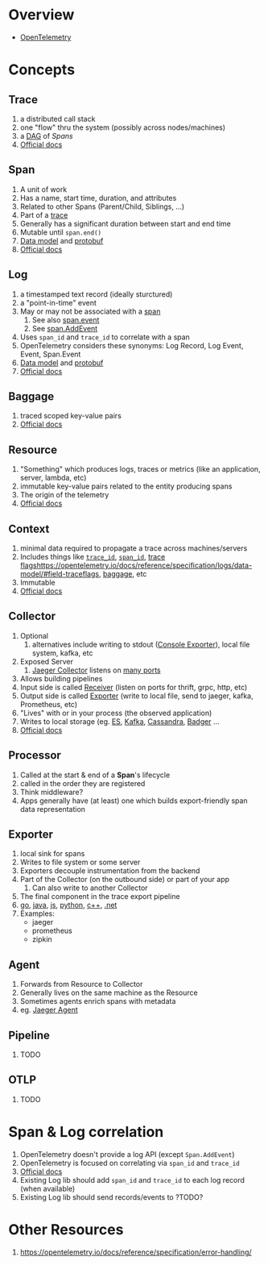 # Overview
- [OpenTelemetry](https://opentelemetry.io/)



# Concepts

## Trace
1. a distributed call stack
1. one "flow" thru the system (possibly across nodes/machines)
1. a [DAG](https://en.wikipedia.org/wiki/Directed_acyclic_graph) of *Spans*
1. [Official docs](https://opentelemetry.io/docs/concepts/signals/traces/)


## Span
1. A unit of work
1. Has a name, start time, duration, and attributes
1. Related to other Spans (Parent/Child, Siblings, ...)
1. Part of a [trace](https://opentelemetry.io/docs/concepts/signals/traces/)
1. Generally has a significant duration between start and end time
1. Mutable until `span.end()`
1. [Data model](https://opentelemetry.io/docs/reference/specification/trace/api/#span) and [protobuf](https://github.com/open-telemetry/opentelemetry-proto/blob/main/opentelemetry/proto/trace/v1/trace.proto)
1. [Official docs](https://opentelemetry.io/docs/concepts/signals/traces/#spans-in-opentelemetry)


## Log
1. a timestamped text record (ideally sturctured)
1. a "point-in-time" event
1. May or may not be associated with a [span](https://opentelemetry.io/docs/concepts/signals/traces/#spans-in-opentelemetry)
    1. See also [span.event](https://opentelemetry.io/docs/concepts/signals/traces/#span-events)
    1. See [span.AddEvent](https://opentelemetry.io/docs/reference/specification/trace/api/#add-events)
1. Uses `span_id` and `trace_id` to correlate with a span
1. OpenTelemetry considers these synonyms: Log Record, Log Event, Event, Span.Event
1. [Data model](https://opentelemetry.io/docs/reference/specification/logs/data-model/) and [protobuf](https://github.com/open-telemetry/opentelemetry-proto/blob/main/opentelemetry/proto/logs/v1/logs.proto)
1. [Official docs](https://opentelemetry.io/docs/concepts/signals/logs/)


## Baggage
1. traced scoped key-value pairs
1. [Official docs](https://opentelemetry.io/docs/reference/specification/overview/#baggage-signal)


## Resource
1. "Something" which produces logs, traces or metrics (like an application, server, lambda, etc)
1. immutable key-value pairs related to the entity producing spans
1. The origin of the telemetry
1. [Official docs](https://opentelemetry.io/docs/reference/specification/overview/#resources)


## Context
1. minimal data required to propagate a trace across machines/servers
1. Includes things like [`trace_id`](https://opentelemetry.io/docs/reference/specification/logs/data-model/#field-traceid), [`span_id`](https://opentelemetry.io/docs/reference/specification/logs/data-model/#field-spanid), [trace flags]()https://opentelemetry.io/docs/reference/specification/logs/data-model/#field-traceflags, [baggage](https://opentelemetry.io/docs/reference/specification/baggage/api/), etc
1. Immutable
1. [Official docs](https://opentelemetry.io/docs/reference/specification/context/)


## Collector
1. Optional
    1. alternatives include writing to stdout ([Console Exporter](https://opentelemetry.io/docs/instrumentation/go/getting-started/#creating-a-console-exporter)), local file system, kafka, etc
1. Exposed Server
    1. [Jaeger Collector](https://www.jaegertracing.io/docs/1.38/architecture/#collector) listens on [many ports](https://www.jaegertracing.io/docs/1.38/deployment/#collector)
1. Allows building pipelines
1. Input side is called [Receiver](https://opentelemetry.io/docs/collector/configuration/#receivers) (listen on ports for thrift, grpc, http, etc)
1. Output side is called [Exporter](https://opentelemetry.io/docs/collector/configuration/#exporters) (write to local file, send to jaeger, kafka, Prometheus, etc)
1. "Lives" with or in your process (the observed application)
1. Writes to local storage (eg. [ES](https://www.elastic.co/), [Kafka](https://kafka.apache.org/), [Cassandra](https://cassandra.apache.org/_/index.html), [Badger](https://github.com/dgraph-io/badger) ...
1. [Official docs](https://opentelemetry.io/docs/collector/)


## Processor
1. Called at the start & end of a **Span**'s lifecycle
1. called in the order they are registered
1. Think middleware?
1. Apps generally have (at least) one which builds export-friendly span data representation


## Exporter
1. local sink for spans
1. Writes to file system or some server
1. Exporters decouple instrumentation from the backend
1. Part of the Collector (on the outbound side) or part of your app
    1. Can also write to another Collector
1. The final component in the trace export pipeline
1. [go](https://opentelemetry.io/docs/instrumentation/go/exporting_data/), [java](https://github.com/open-telemetry/opentelemetry-java/tree/main/exporters), [js](https://opentelemetry.io/docs/instrumentation/js/exporters/), [python](https://opentelemetry.io/docs/instrumentation/python/exporters/), [c++](https://opentelemetry.io/docs/instrumentation/cpp/exporters/), [.net](https://opentelemetry.io/docs/instrumentation/net/exporters/)
1. Examples:
    - jaeger
    - prometheus
    - zipkin


## Agent
1. Forwards from Resource to Collector
1. Generally lives on the same machine as the Resource
1. Sometimes agents enrich spans with metadata
1. eg. [Jaeger Agent](https://www.jaegertracing.io/docs/1.38/deployment/#agent)


## Pipeline
1. TODO


## OTLP
1. TODO


# Span & Log correlation
1. OpenTelemetry doesn't provide a log API (except `Span.AddEvent`)
1. OpenTelemetry is focused on correlating via `span_id` and `trace_id`
1. [Official docs](https://opentelemetry.io/docs/reference/specification/logs/#log-correlation)
1. Existing Log lib should add `span_id` and `trace_id` to each log record (when available)
1. Existing Log lib should send records/events to ?TODO?


# Other Resources
1. https://opentelemetry.io/docs/reference/specification/error-handling/
